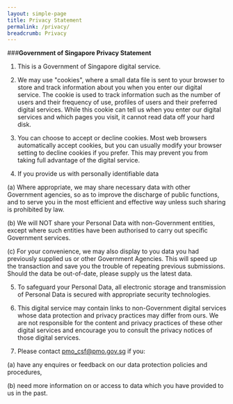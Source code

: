 ```yaml
---
layout: simple-page
title: Privacy Statement
permalink: /privacy/
breadcrumb: Privacy
---
```


###**Government of Singapore Privacy Statement**

1. This is a Government of Singapore digital service.

2. We may use "cookies", where a small data file is sent to your browser to store and track information about you when you enter our digital service. The cookie is used to track information such as the number of users and their frequency of use, profiles of users and their preferred digital services. While this cookie can tell us when you enter our digital services and which pages you visit, it cannot read data off your hard disk.

3. You can choose to accept or decline cookies. Most web browsers automatically accept cookies, but you can usually modify your browser setting to decline cookies if you prefer. This may prevent you from taking full advantage of the digital service.

4. If you provide us with personally identifiable data  
<p>(a)  Where appropriate, we may share necessary data with other Government agencies, so as to improve the discharge of public functions, and to serve you in the most efficient and effective way unless such sharing is prohibited by law.</p>

<p>(b)  We will NOT share your Personal Data with non-Government entities, except where such entities have been authorised to carry out specific Government services.</p>

<p>(c)  For your convenience, we may also display to you data you had previously supplied us or other Government Agencies.  This will speed up the transaction and save you the trouble of repeating previous submissions. Should the data be out-of-date, please supply us the latest data.</p>

5. To safeguard your Personal Data, all electronic storage and transmission of Personal Data is secured with appropriate security technologies.

6. This digital service may contain links to non-Government digital services whose data protection and privacy practices may differ from ours.  We are not responsible for the content and privacy practices of these other digital services and encourage you to consult the privacy notices of those digital services.

7. Please contact [pmo_csf@pmo.gov.sg](mailto:pmo_csf@pmo.gov.sg) if you:

(a) have any enquires or feedback on our data protection policies and procedures,

(b) need more information on or access to data which you have provided to us in the past.
